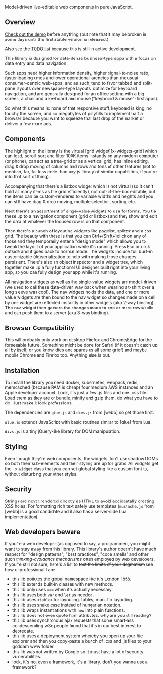 
Model-driven live-editable web components in pure JavaScript.

## Overview

[Check out the demo](http://luapower.com/x-widgets-demo.html) before anything
(but note that it may be broken in some days until the first stable version
is released.)

Also see the [TODO list](https://trello.com/b/xde8hdAZ/luapower)
because this is still in active development.

This library is designed for data-dense business-type apps with a focus
on data entry and data navigation.

Such apps need higher information density, higher signal-to-noise ratio,
faster loading times and lower operational latencies than the usual
consumer-centric web-apps, and as such, tend to favor tabbed and split-pane
layouts over newspaper-type layouts, optimize for keyboard navigation,
and are generally designed for an office setting with a big screen, a chair
and a keyboard and mouse ("keyboard & mouse"-first apps).

So what this means is: none of that responsive stuff, keyboard is king,
no touchy the screen, and no megabytes of polyfills to implement half a
browser because you want to squeeze that last drop of the market or deliver
a few more ads.

## Components

The highlight of the library is the virtual [grid widget][x-widgets-grid]
which can load, scroll, sort and filter 100K items instantly on any modern
computer (or phone), can act as a tree-grid or as a vertical grid, has
inline editing, drag & drop moving of columns and rows and tons of other
features (not to mention, far, far less code than any js library of similar
capabilities, if you're into that sort of thing).

Accompanying that there's a listbox widget which is not virtual (so it can't
hold as many items as the grid efficiently), not out-of-the-box editable,
but the items can be custom-rendered to variable widths and heights and you
can still have drag & drop moving, multiple selection, sorting, etc.

Next there's an assortment of singe-value widgets to use for forms. You tie
these up to a navigation component (grid or listbox) and they show and edit
the data at whatever the focused row is on that component.

Then there's a bunch of layouting widgets like pagelist, splitter and
a css-grid. The beauty with these is that you can Ctrl+(Shift+)click on
any of those and they temporarily enter a "design mode" which allows you
to tweak the layout of your application while it's running. Press Esc
or click outside and it goes back to normal mode. The widgets include
full built-in customizable (de)serialization to help with making those
changes persistent. There's also an object inspector and a widget tree,
which together make up a fully functional UI designer built right into
your living app, so you can fully design your app while it's running.

All navigation widgets as well as the single-value widgets are model-driven
(we used to call these data-driven way back when wearing a t-shirt over
a long sleeve was cool). The nav widgets holds the data, and one or more
value widgets are then bound to the nav widget so changes made on a cell
by one widget are reflected instantly in other widgets (aka 2-way binding).
The nav widget then gathers the changes made to one or more rows/cells and
can push them to a server (aka 3-way binding).

## Browser Compatibility

This will probably only work on desktop Firefox and Chrome/Edge for the
forseeable future. Something might be done for Safari (if it doesn't catch
up all by itself, or you know, dies and spares us all some grief) and maybe
mobile Chrome and Firefox too. Anything else is out.

## Installation

To install the library you need docker, kubernetes, webpack, redis, memcached
(because RAM is cheap) four medium AWS instances and an Apple developer account.
Look, it's just a few .js files and one .css file. Load them as they are or
bundle, minify and gzip them, do what you have to do. Just make it look professional.

The dependencies are `glue.js` and `divs.js` from [webb] so get those first.

`glue.js` extends JavaScript with basic routines similar to [glue] from Lua.

`divs.js` is a tiny jQuery-like library for DOM manipulation.

## Styling

Even though they're web components, the widgets don't use shadow DOMs so
both their sub-elements and their styling are up for grabs. All widgets
get the `.x-widget` class that you can set global styling like a custom
font to, without disturbing your other styles.

## Security

Strings are never rendered directly as HTML to avoid accidentally creating
XSS holes. For formatting rich text safely use templates (`mustache.js` from
[webb] is a good candidate and it also has a server-side Lua implementation).

## Web developers beware

If you're a web developer (as opposed to say, a programmer), you might want
to stay away from this library. This library's author doesn't have much
respect for "design patterns", "best practices", "code smells" and other
such _thinking-avoidance mechanisms_ often employed by web developers.
If you're still not sure, here's a list to
<s>test the limits of your dogmatism</s> see how unprofessional I am:

* this lib pollutes the global namespace like it's London 1858.
* this lib extends built-in classes with new methods.
* this lib only uses `===` when it's actually necessary.
* this lib uses both `var` and `let` as needed.
* this lib uses `<table>` for layouting. tables, man. for layouting.
* this lib uses snake case instead of hungarian notation.
* this lib wraps instantiations with `new` into plain functions.
* this lib does not even quote html attributes. why are you still reading?
* this lib uses synchronous ajax requests that some smart-ass condescending
w3c people found that it's in our best interest to deprecate.
* this lib uses a deployment system whereby you open up your file explorer
and then you copy-paste a bunch of .css and .js files to your goddam www folder.
* this lib was not written by Google so it must have a lot of security vulnerabilities.
* look, it's not even a framework, it's a library. don't you wanna use a framework?

